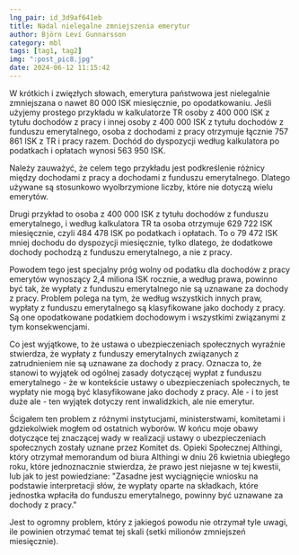 ```yaml
---
lng_pair: id_3d9af641eb
title: Nadal nielegalne zmniejszenia emerytur
author: Björn Leví Gunnarsson
category: mbl
tags: [tag1, tag2]
img: ":post_pic8.jpg"
date: 2024-06-12 11:15:42
---
```

W krótkich i zwięzłych słowach, emerytura państwowa jest nielegalnie zmniejszana o nawet 80 000 ISK miesięcznie, po opodatkowaniu. Jeśli użyjemy prostego przykładu w kalkulatorze TR osoby z 400 000 ISK z tytułu dochodów z pracy i innej osoby z 400 000 ISK z tytułu dochodów z funduszu emerytalnego, osoba z dochodami z pracy otrzymuje łącznie 757 861 ISK z TR i pracy razem. Dochód do dyspozycji według kalkulatora po podatkach i opłatach wynosi 563 950 ISK.

Należy zauważyć, że celem tego przykładu jest podkreślenie różnicy między dochodami z pracy a dochodami z funduszu emerytalnego. Dlatego używane są stosunkowo wyolbrzymione liczby, które nie dotyczą wielu emerytów.

Drugi przykład to osoba z 400 000 ISK z tytułu dochodów z funduszu emerytalnego, i według kalkulatora TR ta osoba otrzymuje 629 722 ISK miesięcznie, czyli 484 478 ISK po podatkach i opłatach. To o 79 472 ISK mniej dochodu do dyspozycji miesięcznie, tylko dlatego, że dodatkowe dochody pochodzą z funduszu emerytalnego, a nie z pracy.

Powodem tego jest specjalny próg wolny od podatku dla dochodów z pracy emerytów wynoszący 2,4 miliona ISK rocznie, a według prawa, powinno być tak, że wypłaty z funduszu emerytalnego nie są uznawane za dochody z pracy. Problem polega na tym, że według wszystkich innych praw, wypłaty z funduszu emerytalnego są klasyfikowane jako dochody z pracy. Są one opodatkowane podatkiem dochodowym i wszystkimi związanymi z tym konsekwencjami.

Co jest wyjątkowe, to że ustawa o ubezpieczeniach społecznych wyraźnie stwierdza, że wypłaty z funduszy emerytalnych związanych z zatrudnieniem nie są uznawane za dochody z pracy. Oznacza to, że stanowi to wyjątek od ogólnej zasady dotyczącej wypłat z funduszu emerytalnego - że w kontekście ustawy o ubezpieczeniach społecznych, te wypłaty nie mogą być klasyfikowane jako dochody z pracy. Ale - i to jest duże ale - ten wyjątek dotyczy rent inwalidzkich, ale nie emerytur.

Ścigałem ten problem z różnymi instytucjami, ministerstwami, komitetami i gdziekolwiek mogłem od ostatnich wyborów. W końcu moje obawy dotyczące tej znaczącej wady w realizacji ustawy o ubezpieczeniach społecznych zostały uznane przez Komitet ds. Opieki Społecznej Althingi, który otrzymał memorandum od biura Althingi w dniu 26 kwietnia ubiegłego roku, które jednoznacznie stwierdza, że prawo jest niejasne w tej kwestii, lub jak to jest powiedziane: "Zasadne jest wyciągnięcie wniosku na podstawie interpretacji słów, że wypłaty oparte na składkach, które jednostka wpłaciła do funduszu emerytalnego, powinny być uznawane za dochody z pracy."

Jest to ogromny problem, który z jakiegoś powodu nie otrzymał tyle uwagi, ile powinien otrzymać temat tej skali (setki milionów zmniejszeń miesięcznie).